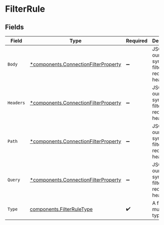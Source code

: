 # FilterRule


## Fields

| Field                                                                                       | Type                                                                                        | Required                                                                                    | Description                                                                                 |
| ------------------------------------------------------------------------------------------- | ------------------------------------------------------------------------------------------- | ------------------------------------------------------------------------------------------- | ------------------------------------------------------------------------------------------- |
| `Body`                                                                                      | [*components.ConnectionFilterProperty](../../models/components/connectionfilterproperty.md) | :heavy_minus_sign:                                                                          | JSON using our filter syntax to filter on request headers                                   |
| `Headers`                                                                                   | [*components.ConnectionFilterProperty](../../models/components/connectionfilterproperty.md) | :heavy_minus_sign:                                                                          | JSON using our filter syntax to filter on request headers                                   |
| `Path`                                                                                      | [*components.ConnectionFilterProperty](../../models/components/connectionfilterproperty.md) | :heavy_minus_sign:                                                                          | JSON using our filter syntax to filter on request headers                                   |
| `Query`                                                                                     | [*components.ConnectionFilterProperty](../../models/components/connectionfilterproperty.md) | :heavy_minus_sign:                                                                          | JSON using our filter syntax to filter on request headers                                   |
| `Type`                                                                                      | [components.FilterRuleType](../../models/components/filterruletype.md)                      | :heavy_check_mark:                                                                          | A filter rule must be of type `filter`                                                      |